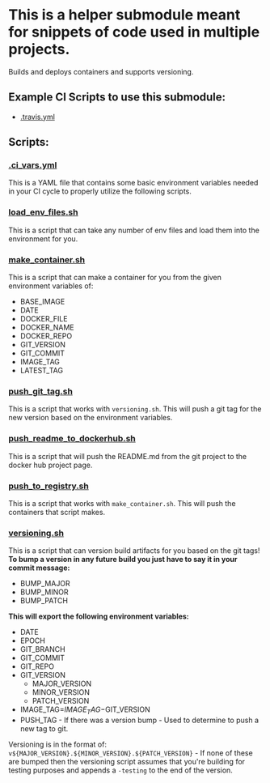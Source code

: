 # This is a helper submodule meant for snippets of code used in multiple projects.

Builds and deploys containers and supports versioning.

## Example CI Scripts to use this submodule:
* [.travis.yml](https://github.com/chris102994/common_tools/blob/master/examples/.travis.yml)

## Scripts:

### [.ci_vars.yml](https://github.com/chris102994/common_tools/blob/master/scripts/.ci_vars.yml)
This is a YAML file that contains some basic environment variables needed in your CI cycle to properly utilize the following scripts.

### [load_env_files.sh](https://github.com/chris102994/common_tools/blob/master/scripts/load_env_files.sh)
This is a script that can take any number of env files and load them into the environment for you.

### [make_container.sh](https://github.com/chris102994/common_tools/blob/master/scripts/make_container.sh)
This is a script that can make a container for you from the given environment variables of:
* BASE_IMAGE
* DATE
* DOCKER_FILE
* DOCKER_NAME
* DOCKER_REPO
* GIT_VERSION
* GIT_COMMIT
* IMAGE_TAG
* LATEST_TAG

### [push_git_tag.sh](https://github.com/chris102994/common_tools/blob/master/scripts/push_git_tag.sh)
This is a script that works with `versioning.sh`. This will push a git tag for the new version based on the environment variables.

### [push_readme_to_dockerhub.sh](https://github.com/chris102994/common_tools/blob/master/scripts/push_readme_to_dockerhub.sh)
This is a script that will push the README.md from the git project to the docker hub project page.

### [push_to_registry.sh](https://github.com/chris102994/common_tools/blob/master/scripts/push_to_registry.sh)
This is a script that works with `make_container.sh`. This will push the containers that script makes.

### [versioning.sh](https://github.com/chris102994/common_tools/blob/master/scripts/versioning.sh)
This is a script that can version build artifacts for you based on the git tags!
</br>
**To bump a version in any future build you just have to say it in your commit message:**
* BUMP_MAJOR
* BUMP_MINOR
* BUMP_PATCH

**This will export the following environment variables:**

* DATE
* EPOCH
* GIT_BRANCH
* GIT_COMMIT
* GIT_REPO
* GIT_VERSION
  * MAJOR_VERSION
  * MINOR_VERSION
  * PATCH_VERSION
* IMAGE_TAG=$IMAGE_TAG-$GIT_VERSION
* PUSH_TAG - If there was a version bump - Used to determine to push a new tag to git.

Versioning is in the format of: `v${MAJOR_VERSION}.${MINOR_VERSION}.${PATCH_VERSION}` - If none of these are bumped then the versioning script assumes that you're building for testing purposes and appends a `-testing` to the end of the version.
